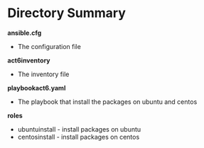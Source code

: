 # Directory Summary

**ansible.cfg**
* The configuration file

**act6inventory**
* The inventory file

**playbookact6.yaml**
* The playbook that install the packages on ubuntu and centos

**roles**
* ubuntuinstall - install packages on ubuntu
* centosinstall - install packages on centos

